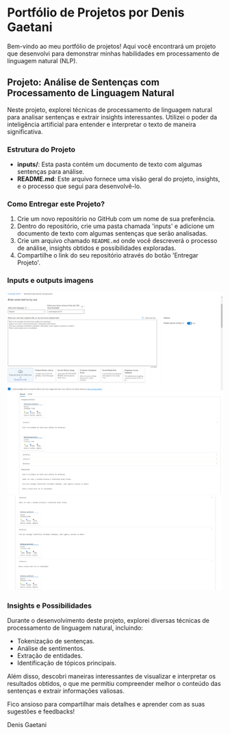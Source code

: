 # Portfólio de Projetos por Denis Gaetani

Bem-vindo ao meu portfólio de projetos! Aqui você encontrará um projeto que desenvolvi para demonstrar minhas habilidades em processamento de linguagem natural (NLP).

## Projeto: Análise de Sentenças com Processamento de Linguagem Natural

Neste projeto, explorei técnicas de processamento de linguagem natural para analisar sentenças e extrair insights interessantes. Utilizei o poder da inteligência artificial para entender e interpretar o texto de maneira significativa.

### Estrutura do Projeto

- **inputs/**: Esta pasta contém um documento de texto com algumas sentenças para análise.
- **README.md**: Este arquivo fornece uma visão geral do projeto, insights, e o processo que segui para desenvolvê-lo.

### Como Entregar este Projeto?

1. Crie um novo repositório no GitHub com um nome de sua preferência.
2. Dentro do repositório, crie uma pasta chamada 'inputs' e adicione um documento de texto com algumas sentenças que serão analisadas.
3. Crie um arquivo chamado `README.md` onde você descreverá o processo de análise, insights obtidos e possibilidades exploradas.
4. Compartilhe o link do seu repositório através do botão 'Entregar Projeto'.

### Inputs e outputs imagens
![img.png](imagens/img.png)
![img.png](imagens/img2.png)
![img_1.png](imagens/img_1.png)
### Insights e Possibilidades

Durante o desenvolvimento deste projeto, explorei diversas técnicas de processamento de linguagem natural, incluindo:

- Tokenização de sentenças.
- Análise de sentimentos.
- Extração de entidades.
- Identificação de tópicos principais.

Além disso, descobri maneiras interessantes de visualizar e interpretar os resultados obtidos, o que me permitiu compreender melhor o conteúdo das sentenças e extrair informações valiosas.

Fico ansioso para compartilhar mais detalhes e aprender com as suas sugestões e feedbacks!

Denis Gaetani
